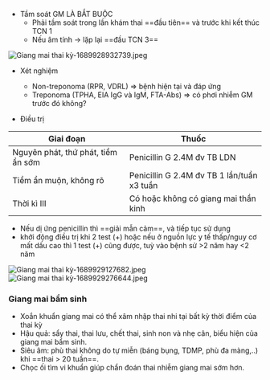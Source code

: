 
- Tầm soát GM LÀ BẮT BUỘC
	- Phải tầm soát trong lần khám thai ==đầu tiên== và trước khi kết thúc TCN 1
	- Nếu âm tính -> lặp lại ==đầu TCN 3==

![Giang mai thai kỳ-1689928932739.jpeg](./200%20Files/image/image/Giang%20mai%20thai%20k%E1%BB%B3-1689928932739.jpeg)

- Xét nghiệm
	- Non-treponoma (RPR, VDRL) => bệnh hiện tại và đáp ứng
	- Treponoma (TPHA, EIA IgG và IgM, FTA-Abs) => có phơi nhiễm GM trước đó không?

- Điều trị

| Giai đoạn                          | Thuốc                                      |
| ---------------------------------- | ------------------------------------------ |
| Nguyên phát, thứ phát, tiềm ẩn sớm | Penicillin G 2.4M đv TB LDN                |
| Tiềm ẩn muộn, không rõ             | Penicillin G 2.4M đv TB 1 lần/tuần x3 tuần |
| Thời kì III                        | Có hoặc không có giang mai thần kinh       |

- Nếu dị ứng penicillin thì ==giải mẫn cảm==, và tiếp tục sử dụng
- khởi động điều trị khi 2 test (+) hoặc nếu ở nguồn lực y tế thấp/nguy cơ mất dấu cao thì 1 test (+) cũng được, tuỳ vào bệnh sử >2 năm hay <2 năm

![Giang mai thai kỳ-1689929127682.jpeg](./200%20Files/image/image/Giang%20mai%20thai%20k%E1%BB%B3-1689929127682.jpeg)
![Giang mai thai kỳ-1689929276644.jpeg](./200%20Files/image/image/Giang%20mai%20thai%20k%E1%BB%B3-1689929276644.jpeg)

### Giang mai bẩm sinh
- Xoắn khuẩn giang mai có thể xâm nhập thai nhi tại bất kỳ thời điểm của thai kỳ
- Hậu quả: sẩy thai, thai lưu, chết thai, sinh non và nhẹ cân, biểu hiện của giang mai bẩm sinh.  
- Siêu âm: phù thai không do tự miễn (báng bụng, TDMP, phù đa màng,..) khi ==thai > 20 tuần==.  
- Chọc ối tìm vi khuẩn giúp chẩn đoán thai nhiễm giang mai sớm hơn.